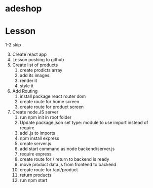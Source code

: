 # adeshop

# Lesson
1-2 skip

3. Create react app
4. Lesson pushing to github
5. Create list of products
    1. create prodicts array
    2. add its images
    3. render it
    4. style it
6. Add Routing
    1. install package react router dom
    2. create route for home screen
    3. create route for product screen
7. Create node.JS server
    1. run npm init in root folder
    2. Update package json set type: module to use import instead of require
    3. add .js to imports
    4. npm install express
    5. create server.js
    6. add start command as node backend/server.js
    7. require express
    8. create route for / return to backend is ready
    9. move product data.js from frontend to backend
    10. create route for /api/product
    11. return products
    12. run npm start